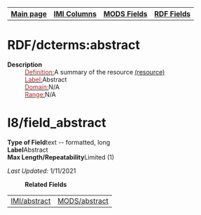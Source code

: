 <!DOCTYPE html>
<html>

<body>
<table style="width:100%">
  <tr>
    <th><a href="index.md">Main page</a></th>
	<th><a href="IMI.md">IMI Columns</a></th>
    <th><a href="MODS.md">MODS Fields</a></th>
    <th><a href="RDF.md">RDF Fields</a></th>
  </tr>
</table>

<h1>RDF/dcterms:abstract</h1>
<dl>
  <dt><b>Description</b></dt>
  <dd><ins><font color="brown">Definition:</font></ins>A summary of the resource <a href="http://purl.org/dc/terms/abstract">(resource)</a></dd>
  <dd><ins><font color="brown">Label:</font></ins>Abstract</dd>
  <dd><ins><font color="brown">Domain:</font></ins>N/A</dd>
  <dd><ins><font color="brown">Range:</font></ins>N/A</dd>
</dl>
<h1>I8/field_abstract</h1>
	<dl>
		<dt><b>Type of Field</b>text -- formatted, long</dt>
		<dt><b>Label</b>Abstract</dt>
		<dt><b>Max Length/Repeatability</b>Limited (1)</dt>
	</dl>
<dl>
	<p><i>Last Updated: </i></font>1/11/2021</p>
</dl>
<dl>
	<dd><b>Related Fields</b></dd>
		<table>
			<td><a href="abstract.md">IMI/abstract</a></td>
			<td><a href="mods.abstract.md">MODS/abstract</a></td>
		</table>
</dl>
</body>
</html>